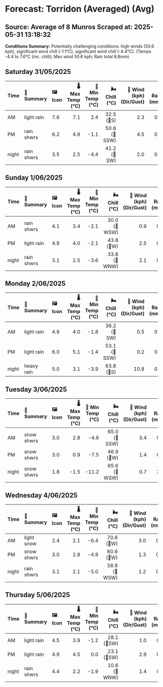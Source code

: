 # Forecast: Torridon (Averaged) (Avg)
**Source:** Average of 8 Munros
**Scraped at:** 2025-05-31 13:18:32
---

**Conditions Summary:** Potentially challenging conditions: high winds (50.6 kph), significant wind chill (-1.1°C), significant wind chill (-4.4°C). (Temps -4.4 to 7.6°C (inc. chill); Max wind 50.6 kph; Rain total 8.8mm)

## Saturday 31/05/2025
| **Time** | **📝 Summary** | **🖼️ Icon** | **🌡️ Max Temp (°C)** | **🥶 Min Temp (°C)** | **🌬️ Chill (°C)** | **💨 Wind (kph) (Dir/Gust)** | **💧 Rain (mm)** | **❄️ Snow (cm)** | **☁️ Cloud Base (m)** | **🧊 Freezing Lvl (m)** |
|:------- |:------- |:----- |--------------: |-------------: |-----------: |---------------------: |---------: |----------: |---------------: |----------------: |
| AM      | light rain | 7.6 | 7.1 | 2.4 | 32.5<br>(🧭S) | 2.3 | 0.0 | 268.8 | 2112.5 |
| PM      | rain shwrs | 6.2 | 4.9 | -1.1 | 50.6<br>(🧭SSW) | 4.5 | 0.0 | 206.2 | 1862.5 |
| night   | rain shwrs | 3.5 | 2.5 | -4.4 | 41.2<br>(🧭SW) | 2.0 | 0.0 | 1143.8 | 1331.2 |

## Sunday 1/06/2025
| **Time** | **📝 Summary** | **🖼️ Icon** | **🌡️ Max Temp (°C)** | **🥶 Min Temp (°C)** | **🌬️ Chill (°C)** | **💨 Wind (kph) (Dir/Gust)** | **💧 Rain (mm)** | **❄️ Snow (cm)** | **☁️ Cloud Base (m)** | **🧊 Freezing Lvl (m)** |
|:------- |:------- |:----- |--------------: |-------------: |-----------: |---------------------: |---------: |----------: |---------------: |----------------: |
| AM      | rain shwrs | 4.1 | 3.4 | -2.1 | 30.0<br>(🧭WSW) | 0.9 | 0.0 | 481.2 | 1337.5 |
| PM      | light rain | 4.9 | 4.0 | -2.1 | 43.8<br>(🧭W) | 2.5 | 0.0 | 442.9 | 1618.8 |
| night   | rain shwrs | 3.1 | 2.5 | -3.6 | 33.8<br>(🧭WNW) | 2.1 | 0.0 | 350 | 1281.2 |

## Monday 2/06/2025
| **Time** | **📝 Summary** | **🖼️ Icon** | **🌡️ Max Temp (°C)** | **🥶 Min Temp (°C)** | **🌬️ Chill (°C)** | **💨 Wind (kph) (Dir/Gust)** | **💧 Rain (mm)** | **❄️ Snow (cm)** | **☁️ Cloud Base (m)** | **🧊 Freezing Lvl (m)** |
|:------- |:------- |:----- |--------------: |-------------: |-----------: |---------------------: |---------: |----------: |---------------: |----------------: |
| AM      | light rain | 4.9 | 4.0 | -1.8 | 36.2<br>(🧭SW) | 0.5 | 0.0 | 612.5 | 1350 |
| PM      | light rain | 6.0 | 5.1 | -1.4 | 53.1<br>(🧭SSW) | 0.2 | 0.0 | 756.2 | 1662.5 |
| night   | heavy rain | 5.0 | 3.1 | -3.9 | 63.8<br>(🧭S) | 10.8 | 0.0 | 231.2 | 1681.2 |

## Tuesday 3/06/2025
| **Time** | **📝 Summary** | **🖼️ Icon** | **🌡️ Max Temp (°C)** | **🥶 Min Temp (°C)** | **🌬️ Chill (°C)** | **💨 Wind (kph) (Dir/Gust)** | **💧 Rain (mm)** | **❄️ Snow (cm)** | **☁️ Cloud Base (m)** | **🧊 Freezing Lvl (m)** |
|:------- |:------- |:----- |--------------: |-------------: |-----------: |---------------------: |---------: |----------: |---------------: |----------------: |
| AM      | snow shwrs | 3.0 | 2.8 | -4.6 | 65.0<br>(🧭SSW) | 3.4 | 0.2 | 206.2 | 1325 |
| PM      | snow shwrs | 3.0 | 0.9 | -7.5 | 46.9<br>(🧭W) | 1.4 | 0.9 | 325 | 1300 |
| night   | snow shwrs | 1.8 | -1.5 | -11.2 | 65.6<br>(🧭WSW) | 0.7 | 3.4 | 331.2 | 712.5 |

## Wednesday 4/06/2025
| **Time** | **📝 Summary** | **🖼️ Icon** | **🌡️ Max Temp (°C)** | **🥶 Min Temp (°C)** | **🌬️ Chill (°C)** | **💨 Wind (kph) (Dir/Gust)** | **💧 Rain (mm)** | **❄️ Snow (cm)** | **☁️ Cloud Base (m)** | **🧊 Freezing Lvl (m)** |
|:------- |:------- |:----- |--------------: |-------------: |-----------: |---------------------: |---------: |----------: |---------------: |----------------: |
| AM      | light snow | 2.4 | 2.1 | -6.4 | 70.6<br>(🧭W) | 3.0 | 0.8 | 225 | 1200 |
| PM      | snow shwrs | 3.0 | 2.8 | -4.9 | 60.6<br>(🧭W) | 1.3 | 0.2 | 293.8 | 1212.5 |
| night   | rain shwrs | 3.1 | 2.1 | -5.0 | 38.8<br>(🧭WSW) | 1.2 | 0.0 | 712.5 | 1212.5 |

## Thursday 5/06/2025
| **Time** | **📝 Summary** | **🖼️ Icon** | **🌡️ Max Temp (°C)** | **🥶 Min Temp (°C)** | **🌬️ Chill (°C)** | **💨 Wind (kph) (Dir/Gust)** | **💧 Rain (mm)** | **❄️ Snow (cm)** | **☁️ Cloud Base (m)** | **🧊 Freezing Lvl (m)** |
|:------- |:------- |:----- |--------------: |-------------: |-----------: |---------------------: |---------: |----------: |---------------: |----------------: |
| AM      | light rain | 4.5 | 3.9 | -1.2 | 28.1<br>(🧭SW) | 1.0 | 0.0 | 231.2 | 1431.2 |
| PM      | light rain | 4.9 | 4.5 | 0.0 | 23.1<br>(🧭SW) | 2.9 | 0.0 | 156.2 | 1625 |
| night   | rain shwrs | 4.4 | 2.2 | -1.9 | 10.6<br>(🧭WNW) | 1.4 | 0.0 | 250 | 1487.5 |